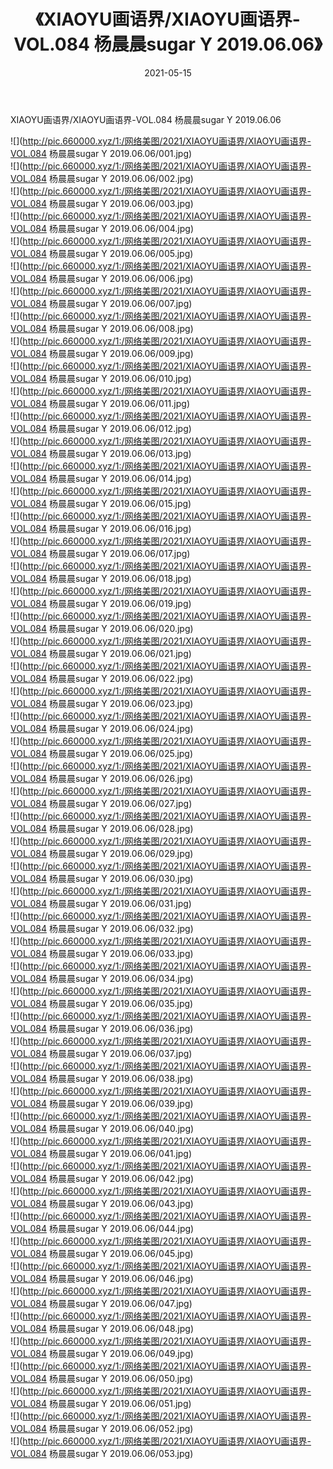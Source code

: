 ﻿---
layout: post
title:  《XIAOYU画语界/XIAOYU画语界-VOL.084 杨晨晨sugar Y 2019.06.06》
date:   2021-05-15
img: http://pic.660000.xyz/1:/网络美图/2021/XIAOYU画语界/XIAOYU画语界-VOL.084 杨晨晨sugar Y 2019.06.06/000.jpg
categories: [美女, 清纯, 唯美]
---

XIAOYU画语界/XIAOYU画语界-VOL.084 杨晨晨sugar Y 2019.06.06

 ![](http://pic.660000.xyz/1:/网络美图/2021/XIAOYU画语界/XIAOYU画语界-VOL.084 杨晨晨sugar Y 2019.06.06/001.jpg) <br>![](http://pic.660000.xyz/1:/网络美图/2021/XIAOYU画语界/XIAOYU画语界-VOL.084 杨晨晨sugar Y 2019.06.06/002.jpg) <br>![](http://pic.660000.xyz/1:/网络美图/2021/XIAOYU画语界/XIAOYU画语界-VOL.084 杨晨晨sugar Y 2019.06.06/003.jpg) <br>![](http://pic.660000.xyz/1:/网络美图/2021/XIAOYU画语界/XIAOYU画语界-VOL.084 杨晨晨sugar Y 2019.06.06/004.jpg) <br>![](http://pic.660000.xyz/1:/网络美图/2021/XIAOYU画语界/XIAOYU画语界-VOL.084 杨晨晨sugar Y 2019.06.06/005.jpg) <br>![](http://pic.660000.xyz/1:/网络美图/2021/XIAOYU画语界/XIAOYU画语界-VOL.084 杨晨晨sugar Y 2019.06.06/006.jpg) <br>![](http://pic.660000.xyz/1:/网络美图/2021/XIAOYU画语界/XIAOYU画语界-VOL.084 杨晨晨sugar Y 2019.06.06/007.jpg) <br>![](http://pic.660000.xyz/1:/网络美图/2021/XIAOYU画语界/XIAOYU画语界-VOL.084 杨晨晨sugar Y 2019.06.06/008.jpg) <br>![](http://pic.660000.xyz/1:/网络美图/2021/XIAOYU画语界/XIAOYU画语界-VOL.084 杨晨晨sugar Y 2019.06.06/009.jpg) <br>![](http://pic.660000.xyz/1:/网络美图/2021/XIAOYU画语界/XIAOYU画语界-VOL.084 杨晨晨sugar Y 2019.06.06/010.jpg) <br>![](http://pic.660000.xyz/1:/网络美图/2021/XIAOYU画语界/XIAOYU画语界-VOL.084 杨晨晨sugar Y 2019.06.06/011.jpg) <br>![](http://pic.660000.xyz/1:/网络美图/2021/XIAOYU画语界/XIAOYU画语界-VOL.084 杨晨晨sugar Y 2019.06.06/012.jpg) <br>![](http://pic.660000.xyz/1:/网络美图/2021/XIAOYU画语界/XIAOYU画语界-VOL.084 杨晨晨sugar Y 2019.06.06/013.jpg) <br>![](http://pic.660000.xyz/1:/网络美图/2021/XIAOYU画语界/XIAOYU画语界-VOL.084 杨晨晨sugar Y 2019.06.06/014.jpg) <br>![](http://pic.660000.xyz/1:/网络美图/2021/XIAOYU画语界/XIAOYU画语界-VOL.084 杨晨晨sugar Y 2019.06.06/015.jpg) <br>![](http://pic.660000.xyz/1:/网络美图/2021/XIAOYU画语界/XIAOYU画语界-VOL.084 杨晨晨sugar Y 2019.06.06/016.jpg) <br>![](http://pic.660000.xyz/1:/网络美图/2021/XIAOYU画语界/XIAOYU画语界-VOL.084 杨晨晨sugar Y 2019.06.06/017.jpg) <br>![](http://pic.660000.xyz/1:/网络美图/2021/XIAOYU画语界/XIAOYU画语界-VOL.084 杨晨晨sugar Y 2019.06.06/018.jpg) <br>![](http://pic.660000.xyz/1:/网络美图/2021/XIAOYU画语界/XIAOYU画语界-VOL.084 杨晨晨sugar Y 2019.06.06/019.jpg) <br>![](http://pic.660000.xyz/1:/网络美图/2021/XIAOYU画语界/XIAOYU画语界-VOL.084 杨晨晨sugar Y 2019.06.06/020.jpg) <br>![](http://pic.660000.xyz/1:/网络美图/2021/XIAOYU画语界/XIAOYU画语界-VOL.084 杨晨晨sugar Y 2019.06.06/021.jpg) <br>![](http://pic.660000.xyz/1:/网络美图/2021/XIAOYU画语界/XIAOYU画语界-VOL.084 杨晨晨sugar Y 2019.06.06/022.jpg) <br>![](http://pic.660000.xyz/1:/网络美图/2021/XIAOYU画语界/XIAOYU画语界-VOL.084 杨晨晨sugar Y 2019.06.06/023.jpg) <br>![](http://pic.660000.xyz/1:/网络美图/2021/XIAOYU画语界/XIAOYU画语界-VOL.084 杨晨晨sugar Y 2019.06.06/024.jpg) <br>![](http://pic.660000.xyz/1:/网络美图/2021/XIAOYU画语界/XIAOYU画语界-VOL.084 杨晨晨sugar Y 2019.06.06/025.jpg) <br>![](http://pic.660000.xyz/1:/网络美图/2021/XIAOYU画语界/XIAOYU画语界-VOL.084 杨晨晨sugar Y 2019.06.06/026.jpg) <br>![](http://pic.660000.xyz/1:/网络美图/2021/XIAOYU画语界/XIAOYU画语界-VOL.084 杨晨晨sugar Y 2019.06.06/027.jpg) <br>![](http://pic.660000.xyz/1:/网络美图/2021/XIAOYU画语界/XIAOYU画语界-VOL.084 杨晨晨sugar Y 2019.06.06/028.jpg) <br>![](http://pic.660000.xyz/1:/网络美图/2021/XIAOYU画语界/XIAOYU画语界-VOL.084 杨晨晨sugar Y 2019.06.06/029.jpg) <br>![](http://pic.660000.xyz/1:/网络美图/2021/XIAOYU画语界/XIAOYU画语界-VOL.084 杨晨晨sugar Y 2019.06.06/030.jpg) <br>![](http://pic.660000.xyz/1:/网络美图/2021/XIAOYU画语界/XIAOYU画语界-VOL.084 杨晨晨sugar Y 2019.06.06/031.jpg) <br>![](http://pic.660000.xyz/1:/网络美图/2021/XIAOYU画语界/XIAOYU画语界-VOL.084 杨晨晨sugar Y 2019.06.06/032.jpg) <br>![](http://pic.660000.xyz/1:/网络美图/2021/XIAOYU画语界/XIAOYU画语界-VOL.084 杨晨晨sugar Y 2019.06.06/033.jpg) <br>![](http://pic.660000.xyz/1:/网络美图/2021/XIAOYU画语界/XIAOYU画语界-VOL.084 杨晨晨sugar Y 2019.06.06/034.jpg) <br>![](http://pic.660000.xyz/1:/网络美图/2021/XIAOYU画语界/XIAOYU画语界-VOL.084 杨晨晨sugar Y 2019.06.06/035.jpg) <br>![](http://pic.660000.xyz/1:/网络美图/2021/XIAOYU画语界/XIAOYU画语界-VOL.084 杨晨晨sugar Y 2019.06.06/036.jpg) <br>![](http://pic.660000.xyz/1:/网络美图/2021/XIAOYU画语界/XIAOYU画语界-VOL.084 杨晨晨sugar Y 2019.06.06/037.jpg) <br>![](http://pic.660000.xyz/1:/网络美图/2021/XIAOYU画语界/XIAOYU画语界-VOL.084 杨晨晨sugar Y 2019.06.06/038.jpg) <br>![](http://pic.660000.xyz/1:/网络美图/2021/XIAOYU画语界/XIAOYU画语界-VOL.084 杨晨晨sugar Y 2019.06.06/039.jpg) <br>![](http://pic.660000.xyz/1:/网络美图/2021/XIAOYU画语界/XIAOYU画语界-VOL.084 杨晨晨sugar Y 2019.06.06/040.jpg) <br>![](http://pic.660000.xyz/1:/网络美图/2021/XIAOYU画语界/XIAOYU画语界-VOL.084 杨晨晨sugar Y 2019.06.06/041.jpg) <br>![](http://pic.660000.xyz/1:/网络美图/2021/XIAOYU画语界/XIAOYU画语界-VOL.084 杨晨晨sugar Y 2019.06.06/042.jpg) <br>![](http://pic.660000.xyz/1:/网络美图/2021/XIAOYU画语界/XIAOYU画语界-VOL.084 杨晨晨sugar Y 2019.06.06/043.jpg) <br>![](http://pic.660000.xyz/1:/网络美图/2021/XIAOYU画语界/XIAOYU画语界-VOL.084 杨晨晨sugar Y 2019.06.06/044.jpg) <br>![](http://pic.660000.xyz/1:/网络美图/2021/XIAOYU画语界/XIAOYU画语界-VOL.084 杨晨晨sugar Y 2019.06.06/045.jpg) <br>![](http://pic.660000.xyz/1:/网络美图/2021/XIAOYU画语界/XIAOYU画语界-VOL.084 杨晨晨sugar Y 2019.06.06/046.jpg) <br>![](http://pic.660000.xyz/1:/网络美图/2021/XIAOYU画语界/XIAOYU画语界-VOL.084 杨晨晨sugar Y 2019.06.06/047.jpg) <br>![](http://pic.660000.xyz/1:/网络美图/2021/XIAOYU画语界/XIAOYU画语界-VOL.084 杨晨晨sugar Y 2019.06.06/048.jpg) <br>![](http://pic.660000.xyz/1:/网络美图/2021/XIAOYU画语界/XIAOYU画语界-VOL.084 杨晨晨sugar Y 2019.06.06/049.jpg) <br>![](http://pic.660000.xyz/1:/网络美图/2021/XIAOYU画语界/XIAOYU画语界-VOL.084 杨晨晨sugar Y 2019.06.06/050.jpg) <br>![](http://pic.660000.xyz/1:/网络美图/2021/XIAOYU画语界/XIAOYU画语界-VOL.084 杨晨晨sugar Y 2019.06.06/051.jpg) <br>![](http://pic.660000.xyz/1:/网络美图/2021/XIAOYU画语界/XIAOYU画语界-VOL.084 杨晨晨sugar Y 2019.06.06/052.jpg) <br>![](http://pic.660000.xyz/1:/网络美图/2021/XIAOYU画语界/XIAOYU画语界-VOL.084 杨晨晨sugar Y 2019.06.06/053.jpg) <br>